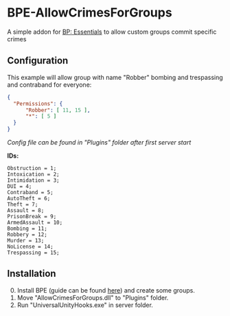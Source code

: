 # BPE-AllowCrimesForGroups

A simple addon for [BP: Essentials](https://userr00t.github.io/BP-Essentials/) to allow custom groups commit specific crimes

## Configuration

This example will allow group with name "Robber" bombing and trespassing and contraband for everyone:
```json
{
  "Permissions": {
      "Robber": [ 11, 15 ],
      "*": [ 5 ]
  }
}
```
*Config file can be found in "Plugins" folder after first server start*

**IDs:**
```
Obstruction = 1;
Intoxication = 2;
Intimidation = 3;
DUI = 4;
Contraband = 5;
AutoTheft = 6;
Theft = 7;
Assault = 8;
PrisonBreak = 9;
ArmedAssault = 10;
Bombing = 11;
Robbery = 12;
Murder = 13;
NoLicense = 14;
Trespassing = 15;
```

## Installation

0. Install BPE (guide can be found [here](https://userr00t.github.io/BP-Essentials/#Installation)) and create some groups.
1. Move "AllowCrimesForGroups.dll" to "Plugins" folder.
2. Run "UniversalUnityHooks.exe" in server folder.
